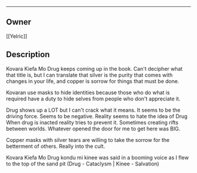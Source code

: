 --------------------------------------------------------------------------------
## Owner
[[Yelric]]

## Description
Kovara Kiefa Mo Drug keeps coming up in the book. Can't decipher what that
title is, but I can translate that silver is the purity that comes with
changes in your life, and copper is sorrow for things that must be done.

Kovaran use masks to hide identities because those who do what is required
have a duty to hide selves from people who don't appreciate it. 

Drug shows up a LOT but I can't crack what it means. It seems to be the
driving force. Seems to be negative. Reality seems to hate the idea of Drug
When drug is inacted reality tries to prevent it. Sometimes creating rifts
between worlds. Whatever opened the door for me to get here was BIG.

Copper masks with silver tears are willing to take the sorrow for the
betterment of others. Really into the cult.

Kovara Kiefa Mo Drug kondu mi kinee was said in a booming voice as I flew to the 
top of the sand pit (Drug - Cataclysm | Kinee - Salvation)

